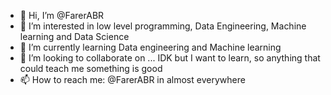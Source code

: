 - 👋 Hi, I’m @FarerABR
- 👀 I’m interested in low level programming, Data Engineering, Machine learning and Data Science
- 🌱 I’m currently learning Data engineering and Machine learning
- 💞️ I’m looking to collaborate on ... IDK but I want to learn, so anything that could teach me something is good
- 📫 How to reach me: @FarerABR in almost everywhere

<!---
FarerABR/FarerABR is a ✨ special ✨ repository because its `README.md` (this file) appears on your GitHub profile.
You can click the Preview link to take a look at your changes.
--->
